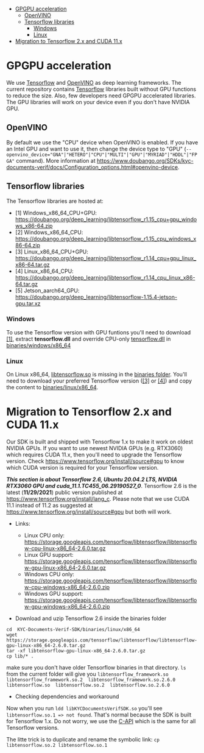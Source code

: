 - [GPGPU acceleration](#gpu-acceleration)
  - [OpenVINO](#gpu-acceleration-openvino)
  - [Tensorflow libraries](#gpu-acceleration-tensorflow)
    - [Windows](#gpu-acceleration-tensorflow-windows)
    - [Linux](#gpu-acceleration-tensorflow-linux)
- [Migration to Tensorflow 2.x and CUDA 11.x](#migration-tf2)

<a name="gpu-acceleration"></a>
# GPGPU acceleration #

We use [Tensorflow](https://www.tensorflow.org/) and [OpenVINO](https://docs.openvinotoolkit.org/) as deep learning frameworks. The current repository contains [Tensorflow](https://www.tensorflow.org/) libraries built without GPU functions to reduce the size. Also, few developers need GPGPU accelerated libraries. The GPU libraries will work on your device even if you don't have NVIDIA GPU.

<a name="gpu-acceleration-openvino"></a>
## OpenVINO ##
By default we use the "CPU" device when OpenVINO is enabled. If you have an Intel GPU and want to use it, then change the device type to "GPU" (`--openvino_device="GNA"|"HETERO"|"CPU"|"MULTI"|"GPU"|"MYRIAD"|"HDDL"|"FPGA"` command). More information at https://www.doubango.org/SDKs/kyc-documents-verif/docs/Configuration_options.html#openvino-device.

<a name="gpu-acceleration-tensorflow"></a>
## Tensorflow libraries ##
The Tensorflow libraries are hosted at:
 - [1] Windows_x86_64_CPU+GPU: https://doubango.org/deep_learning/libtensorflow_r1.15_cpu+gpu_windows_x86-64.zip
 - [2] Windows_x86_64_CPU: https://doubango.org/deep_learning/libtensorflow_r1.15_cpu_windows_x86-64.zip
 - [3] Linux_x86_64_CPU+GPU: https://doubango.org/deep_learning/libtensorflow_r1.14_cpu+gpu_linux_x86-64.tar.gz
 - [4] Linux_x86_64_CPU: https://doubango.org/deep_learning/libtensorflow_r1.14_cpu_linux_x86-64.tar.gz
 - [5] Jetson_aarch64_GPU: https://doubango.org/deep_learning/libtensorflow-1.15.4-jetson-gpu.tar.xz

<a name="gpu-acceleration-tensorflow-window"></a>
### Windows ###
To use the Tensorflow version with GPU funtions you'll need to download [[1]](https://doubango.org/deep_learning/libtensorflow_r1.15_cpu+gpu_windows_x86-64.zip), extract **tensorflow.dll** and override CPU-only [tensorflow.dll](../../binaries/windows/x86_64/tensorflow.dll) in [binaries/windows/x86_64](../../binaries/windows/x86_64)

<a name="gpu-acceleration-tensorflow-linux"></a>
### Linux ###
On Linux x86_64, [libtensorflow.so](../../binaries/linux/x86_64/libtensorflow.so) is missing in the [binaries folder](../../binaries/linux/x86_64). You'll need to download your preferred Tensorflow version ([[3]](https://doubango.org/deep_learning/libtensorflow_r1.14_cpu+gpu_linux_x86-64.tar.gz) or [[4]](https://doubango.org/deep_learning/libtensorflow_r1.14_cpu_linux_x86-64.tar.gz)) and copy the content to [binaries/linux/x86_64](../../binaries/linux/x86_64).

<a name="migration-tf2"></a>
# Migration to Tensorflow 2.x and CUDA 11.x #

Our SDK is built and shipped with Tensorflow 1.x to make it work on oldest NVIDIA GPUs. If you want to use newest NVIDIA GPUs (e.g. RTX3060) which requires CUDA 11.x, then you'll need to upgrade the Tensorflow version. Check https://www.tensorflow.org/install/source#gpu to know which CUDA version is required for your Tensorflow version.

***This section is about Tensorflow 2.6, Ubuntu 20.04.2 LTS, NVIDIA RTX3060 GPU and cuda_11.1.TC455_06.29190527_0***. Tensorflow 2.6 is the latest (**11/29/2021**) public version published at https://www.tensorflow.org/install/lang_c. Please note that we use CUDA 11.1 instead of 11.2 as suggested at https://www.tensorflow.org/install/source#gpu but both will work.

- Links:
  - Linux CPU only:	https://storage.googleapis.com/tensorflow/libtensorflow/libtensorflow-cpu-linux-x86_64-2.6.0.tar.gz
  - Linux GPU support:	https://storage.googleapis.com/tensorflow/libtensorflow/libtensorflow-gpu-linux-x86_64-2.6.0.tar.gz
  - Windows CPU only:	https://storage.googleapis.com/tensorflow/libtensorflow/libtensorflow-cpu-windows-x86_64-2.6.0.zip
  - Windows GPU support:	https://storage.googleapis.com/tensorflow/libtensorflow/libtensorflow-gpu-windows-x86_64-2.6.0.zip

- Download and uzip Tensorflow 2.6 inside the binaries folder
```
cd  KYC-Documents-Verif-SDK/binaries/linux/x86_64
wget https://storage.googleapis.com/tensorflow/libtensorflow/libtensorflow-gpu-linux-x86_64-2.6.0.tar.gz
tar -xf libtensorflow-gpu-linux-x86_64-2.6.0.tar.gz
cp lib/* .
```
make sure you don't have older Tensorflow binaries in that directory.
`ls` from the current folder will give you `libtensorflow_framework.so  libtensorflow_framework.so.2  libtensorflow_framework.so.2.6.0  libtensorflow.so  libtensorflow.so.2  libtensorflow.so.2.6.0`

- Checking dependencies and workaround

Now when you run `ldd libKYCDocumentsVerifSDK.so` you'll see `libtensorflow.so.1 => not found`. That's normal because the SDK is built for Tensorflow 1.x. Do not worry, we use the [C-API](https://github.com/tensorflow/tensorflow/blob/master/tensorflow/c/c_api.h) which is the same for all Tensorflow versions.

The litte trick is to duplicate and rename the symbolic link: `cp libtensorflow.so.2 libtensorflow.so.1`